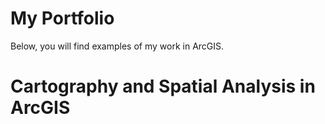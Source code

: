 # My Portfolio

Below, you will find examples of my work in ArcGIS.

# Cartography and Spatial Analysis in ArcGIS


